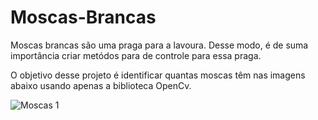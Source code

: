 # Moscas-Brancas
Moscas brancas são uma praga para a lavoura. Desse modo, é de suma importância criar metódos para de controle para essa praga.

O objetivo desse projeto é identificar quantas moscas têm nas imagens abaixo usando apenas a biblioteca OpenCv.

![Moscas 1](/home/gianlucca/Downloads/moscas1.jpg)
